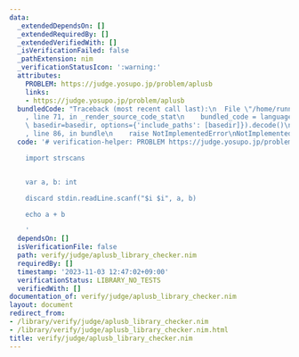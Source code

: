 ```yaml
---
data:
  _extendedDependsOn: []
  _extendedRequiredBy: []
  _extendedVerifiedWith: []
  _isVerificationFailed: false
  _pathExtension: nim
  _verificationStatusIcon: ':warning:'
  attributes:
    PROBLEM: https://judge.yosupo.jp/problem/aplusb
    links:
    - https://judge.yosupo.jp/problem/aplusb
  bundledCode: "Traceback (most recent call last):\n  File \"/home/runner/.local/lib/python3.10/site-packages/onlinejudge_verify/documentation/build.py\"\
    , line 71, in _render_source_code_stat\n    bundled_code = language.bundle(stat.path,\
    \ basedir=basedir, options={'include_paths': [basedir]}).decode()\n  File \"/home/runner/.local/lib/python3.10/site-packages/onlinejudge_verify/languages/nim.py\"\
    , line 86, in bundle\n    raise NotImplementedError\nNotImplementedError\n"
  code: '# verification-helper: PROBLEM https://judge.yosupo.jp/problem/aplusb

    import strscans


    var a, b: int

    discard stdin.readLine.scanf("$i $i", a, b)

    echo a + b

    '
  dependsOn: []
  isVerificationFile: false
  path: verify/judge/aplusb_library_checker.nim
  requiredBy: []
  timestamp: '2023-11-03 12:47:02+09:00'
  verificationStatus: LIBRARY_NO_TESTS
  verifiedWith: []
documentation_of: verify/judge/aplusb_library_checker.nim
layout: document
redirect_from:
- /library/verify/judge/aplusb_library_checker.nim
- /library/verify/judge/aplusb_library_checker.nim.html
title: verify/judge/aplusb_library_checker.nim
---
```

